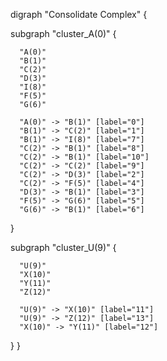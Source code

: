 digraph "Consolidate Complex" {

  subgraph "cluster_A(0)" {

      "A(0)"
      "B(1)"
      "C(2)"
      "D(3)"
      "I(8)"
      "F(5)"
      "G(6)"

      "A(0)" -> "B(1)" [label="0"]
      "B(1)" -> "C(2)" [label="1"]
      "B(1)" -> "I(8)" [label="7"]
      "C(2)" -> "B(1)" [label="8"]
      "C(2)" -> "B(1)" [label="10"]
      "C(2)" -> "C(2)" [label="9"]
      "C(2)" -> "D(3)" [label="2"]
      "C(2)" -> "F(5)" [label="4"]
      "D(3)" -> "B(1)" [label="3"]
      "F(5)" -> "G(6)" [label="5"]
      "G(6)" -> "B(1)" [label="6"]

  }

  subgraph "cluster_U(9)" {

      "U(9)"
      "X(10)"
      "Y(11)"
      "Z(12)"

      "U(9)" -> "X(10)" [label="11"]
      "U(9)" -> "Z(12)" [label="13"]
      "X(10)" -> "Y(11)" [label="12"]

  }
}
